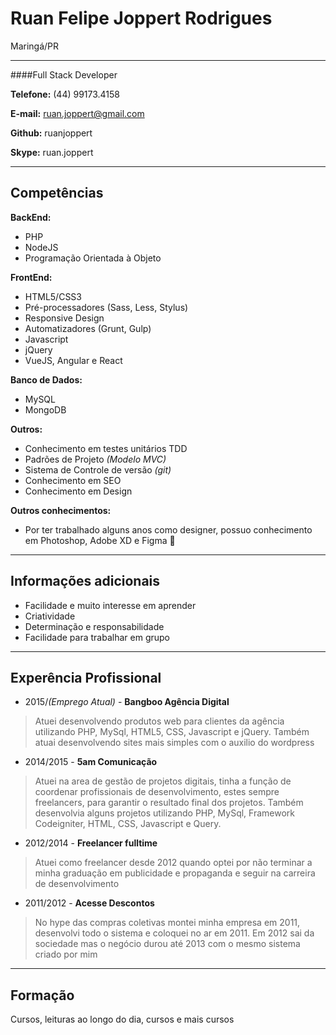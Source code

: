 # Ruan Felipe Joppert Rodrigues
Maringá/PR

---

####Full Stack Developer

**Telefone:** (44) 99173.4158

**E-mail:** ruan.joppert@gmail.com

**Github:** ruanjoppert

**Skype:** ruan.joppert

---

## Competências

**BackEnd:**
* PHP
* NodeJS
* Programação Orientada à Objeto

**FrontEnd:**
* HTML5/CSS3
* Pré-processadores (Sass, Less, Stylus)
* Responsive Design
* Automatizadores (Grunt, Gulp)
* Javascript
* jQuery
* VueJS, Angular e React


**Banco de Dados:**
* MySQL
* MongoDB


**Outros:**
* Conhecimento em testes unitários TDD
* Padrões de Projeto *(Modelo MVC)*
* Sistema de Controle de versão *(git)*
* Conhecimento em SEO
* Conhecimento em Design

**Outros conhecimentos:**
* Por ter trabalhado alguns anos como designer, possuo conhecimento em Photoshop, Adobe XD e Figma 🖤

---

## Informações adicionais

* Facilidade e muito interesse em aprender
* Criatividade
* Determinação e responsabilidade
* Facilidade para trabalhar em grupo

---

## Experência Profissional

* 2015/*(Emprego Atual)* - **Bangboo Agência Digital**
> Atuei desenvolvendo produtos web para clientes da agência utilizando PHP, MySql, HTML5, CSS, Javascript e jQuery. Também atuai desenvolvendo sites mais simples com o auxilio do wordpress

* 2014/2015 - **5am Comunicação**
> Atuei na area de gestão de projetos digitais, tinha a função de coordenar profissionais de desenvolvimento, estes sempre freelancers, para garantir o resultado final dos projetos. Também desenvolvia alguns projetos utilizando PHP, MySql, Framework Codeigniter, HTML, CSS, Javascript e Query.

* 2012/2014 - **Freelancer fulltime**
> Atuei como freelancer desde 2012 quando optei por não terminar a minha graduação em publicidade e propaganda e seguir na carreira de desenvolvimento

* 2011/2012 - **Acesse Descontos**
> No hype das compras coletivas montei minha empresa em 2011, desenvolvi todo o sistema e coloquei no ar em 2011. Em 2012 sai da sociedade mas o negócio durou até 2013 com o mesmo sistema criado por mim

---

## Formação

Cursos, leituras ao longo do dia, cursos e mais cursos